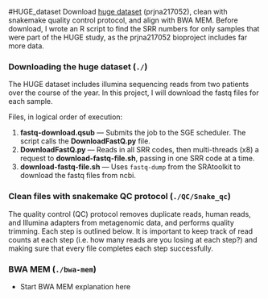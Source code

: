 #HUGE_dataset
Download [huge dataset](https://www.ncbi.nlm.nih.gov/Traces/study/?acc=prjna217052&go=go) (prjna217052), clean with snakemake quality control protocol, and align with BWA MEM. Before download, I wrote an R script to find the SRR numbers for only samples that were part of the HUGE study, as the prjna217052 bioproject includes far more data.

### Downloading the huge dataset (`./`)
The HUGE dataset includes illumina sequencing reads from two patients over the course of the year. In this project, I will download the fastq files for each sample.

Files, in logical order of execution:
1. **fastq-download.qsub** &mdash; Submits the job to the SGE scheduler. The script calls the **DownloadFastQ.py** file.
2. **DownloadFastQ.py** &mdash; Reads in all SRR codes, then multi-threads (x8) a request to **download-fastq-file.sh**, passing in one SRR code at a time.
3. **download-fastq-file.sh** &mdash; Uses `fastq-dump` from the SRAtoolkit to download the fastq files from ncbi.

### Clean files with snakemake QC protocol (`./QC/Snake_qc`)
The quality control (QC) protocol removes duplicate reads, human reads, and Illumina adapters from metagenomic data, and performs quality trimming. Each step is outlined below. It is important to keep track of read counts at each step (i.e. how many reads are you losing at each step?) and making sure that every file completes each step successfully.

### BWA MEM (`./bwa-mem`)
- Start BWA MEM explanation here
